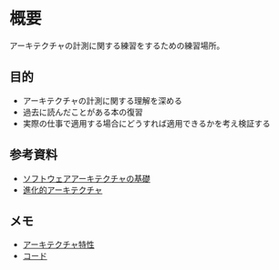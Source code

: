 # 概要
アーキテクチャの計測に関する練習をするための練習場所。

## 目的
- アーキテクチャの計測に関する理解を深める
- 過去に読んだことがある本の復習
- 実際の仕事で適用する場合にどうすれば適用できるかを考え検証する

## 参考資料
- [ソフトウェアアーキテクチャの基礎](https://www.oreilly.co.jp/books/9784873119823/)
- [進化的アーキテクチャ](https://www.oreilly.co.jp/books/9784873118567/)

## メモ
- [アーキテクチャ特性](./memo/bility.md)
- [コード](./memo/code.md)